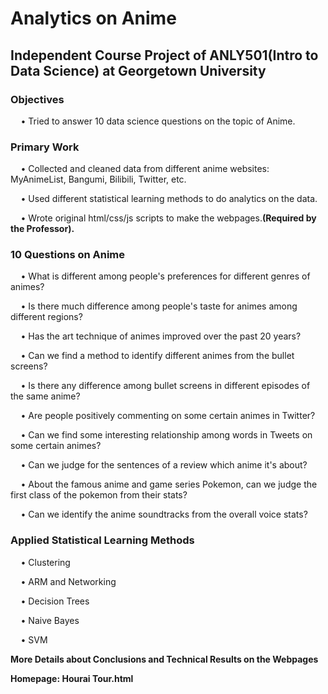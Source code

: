 # Analytics on Anime

## Independent Course Project of ANLY501(Intro to Data Science) at Georgetown University

### Objectives
$\quad$• Tried to answer 10 data science questions on the topic of Anime.

### Primary Work
$\quad$• Collected and cleaned data from different anime websites: MyAnimeList, Bangumi, Bilibili, Twitter, etc.  

$\quad$• Used different statistical learning methods to do analytics on the data.  

$\quad$• Wrote original html/css/js scripts to make the webpages.**(Required by the Professor).**

### 10 Questions on Anime
$\quad$• What is different among people's preferences for different genres of animes?

$\quad$• Is there much difference among people's taste for animes among different regions?

$\quad$• Has the art technique of animes improved over the past 20 years?

$\quad$• Can we find a method to identify different animes from the bullet screens?

$\quad$• Is there any difference among bullet screens in different episodes of the same anime?

$\quad$• Are people positively commenting on some certain animes in Twitter?

$\quad$• Can we find some interesting relationship among words in Tweets on some certain animes?

$\quad$• Can we judge for the sentences of a review which anime it's about?

$\quad$• About the famous anime and game series Pokemon, can we judge the first class of the pokemon from their stats?

$\quad$• Can we identify the anime soundtracks from the overall voice stats?

### Applied Statistical Learning Methods
$\quad$• Clustering  

$\quad$• ARM and Networking  

$\quad$• Decision Trees

$\quad$• Naive Bayes  

$\quad$• SVM

$\textbf{More Details about Conclusions and Technical Results on the Webpages}$  

$\textbf{Homepage: Hourai Tour.html}$
